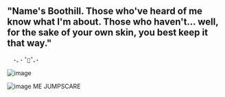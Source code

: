 ##  "Name's Boothill. Those who've heard of me know what I'm about. Those who haven't... well, for the sake of your own skin, you best keep it that way."
      ⋆｡‧˚🍒˚｡⋆
![image](https://github.com/user-attachments/assets/afea6435-1b7e-4769-98a2-ed5c89f6a16e)

![image](https://github.com/user-attachments/assets/3ec68693-a297-4aa7-b4bc-1a873094f3d6)
                                             ME JUMPSCARE
